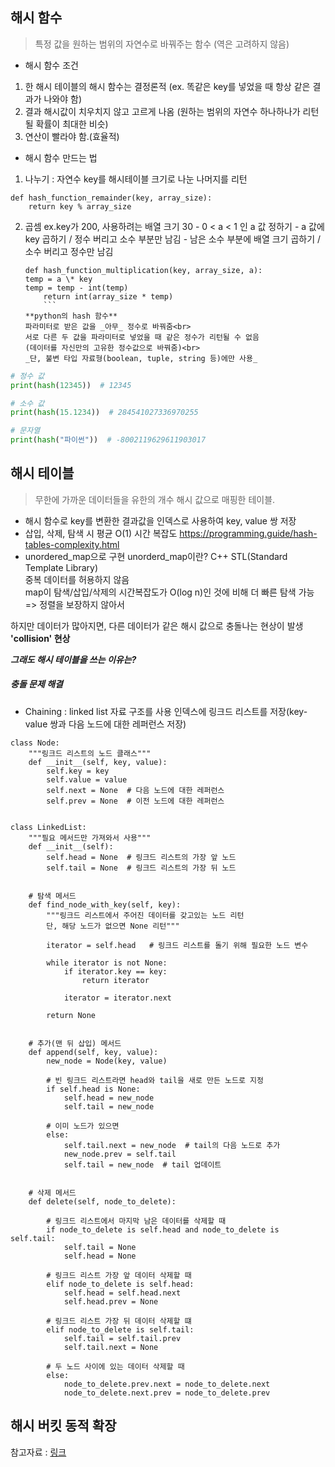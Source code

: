## 해시 함수
> 특정 값을 원하는 범위의 자연수로 바꿔주는 함수 (역은 고려하지 않음)

- 해시 함수 조건

1. 한 해시 테이블의 해시 함수는 결정론적 (ex. 똑같은 key를 넣었을 때 항상 같은 결과가 나와야 함)
2. 결과 해시값이 치우치지 않고 고르게 나옴 (원하는 범위의 자연수 하나하나가 리턴될 확률이 최대한 비슷)
3. 연산이 빨라야 함.(효율적)<br>

- 해시 함수 만드는 법

1. 나누기 : 자연수 key를 해시테이블 크기로 나눈 나머지를 리턴

```
def hash_function_remainder(key, array_size):
    return key % array_size
```

2.  곱셈
    ex.key가 200, 사용하려는 배열 크기 30 - 0 < a < 1 인 a 값 정하기 - a 값에 key 곱하기 / 정수 버리고 소수 부분만 남김 - 남은 소수 부분에 배열 크기 곱하기 / 소수 버리고 정수만 남김
    ```
    def hash_function_multiplication(key, array_size, a):
    temp = a \* key
    temp = temp - int(temp)
        return int(array_size * temp)
        ```
    **python의 hash 함수**
    파라미터로 받은 값을 _아무_ 정수로 바꿔줌<br>
    서로 다른 두 값을 파라미터로 넣었을 때 같은 정수가 리턴될 수 없음
    (데이터를 자신만의 고유한 정수값으로 바꿔줌)<br>
    _단, 불변 타입 자료형(boolean, tuple, string 등)에만 사용_

```python
# 정수 값
print(hash(12345))  # 12345

# 소수 값
print(hash(15.1234))  # 284541027336970255

# 문자열
print(hash("파이썬"))  # -8002119629611903017
```

## 해시 테이블
> 무한에 가까운 데이터들을 유한의 개수 해시 값으로 매핑한 테이블.

- 해시 함수로 key를 변환한 결과값을 인덱스로 사용하여 key, value 쌍 저장
- 삽입, 삭제, 탐색 시 평균 O(1) 시간 복잡도
<https://programming.guide/hash-tables-complexity.html>
- unordered_map으로 구현
  unorderd_map이란? C++ STL(Standard Template Library)<br>
  중복 데이터를 허용하지 않음<br>
  map이 탐색/삽입/삭제의 시간복잡도가 O(log n)인 것에 비해 더 빠른 탐색 가능 => 정렬을 보장하지 않아서<br>

하지만 데이터가 많아지면, 다른 데이터가 같은 해시 값으로 충돌나는 현상이 발생 **'collision' 현상**

**_그래도 해시 테이블을 쓰는 이유는?_**

##### 충돌 문제 해결
- Chaining : linked list 자료 구조를 사용
인덱스에 링크드 리스트를 저장(key-value 쌍과 다음 노드에 대한 레퍼런스 저장)
```
class Node:
    """링크드 리스트의 노드 클래스"""
    def __init__(self, key, value):
        self.key = key
        self.value = value
        self.next = None  # 다음 노드에 대한 레퍼런스
        self.prev = None  # 이전 노드에 대한 레퍼런스


class LinkedList:
    """필요 메서드만 가져와서 사용"""
    def __init__(self):
        self.head = None  # 링크드 리스트의 가장 앞 노드
        self.tail = None  # 링크드 리스트의 가장 뒤 노드


    # 탐색 메서드
    def find_node_with_key(self, key):
        """링크드 리스트에서 주어진 데이터를 갖고있는 노드 리턴
        단, 해당 노드가 없으면 None 리턴"""

        iterator = self.head   # 링크드 리스트를 돌기 위해 필요한 노드 변수

        while iterator is not None:
            if iterator.key == key:
                return iterator

            iterator = iterator.next

        return None


    # 추가(맨 뒤 삽입) 메서드
    def append(self, key, value):
        new_node = Node(key, value)

        # 빈 링크드 리스트라면 head와 tail을 새로 만든 노드로 지정
        if self.head is None:
            self.head = new_node
            self.tail = new_node

        # 이미 노드가 있으면
        else:
            self.tail.next = new_node  # tail의 다음 노드로 추가
            new_node.prev = self.tail
            self.tail = new_node  # tail 업데이트


    # 삭제 메서드
    def delete(self, node_to_delete):

        # 링크드 리스트에서 마지막 남은 데이터를 삭제할 때
        if node_to_delete is self.head and node_to_delete is self.tail:
            self.tail = None
            self.head = None

        # 링크드 리스트 가장 앞 데이터 삭제할 때
        elif node_to_delete is self.head:
            self.head = self.head.next
            self.head.prev = None

        # 링크드 리스트 가장 뒤 데이터 삭제할 떄
        elif node_to_delete is self.tail:
            self.tail = self.tail.prev
            self.tail.next = None

        # 두 노드 사이에 있는 데이터 삭제할 때
        else:
            node_to_delete.prev.next = node_to_delete.next
            node_to_delete.next.prev = node_to_delete.prev
```


## 해시 버킷 동적 확장

참고자료 : [링크](https://ratsgo.github.io/data%20structure&algorithm/2017/10/25/hash/)
